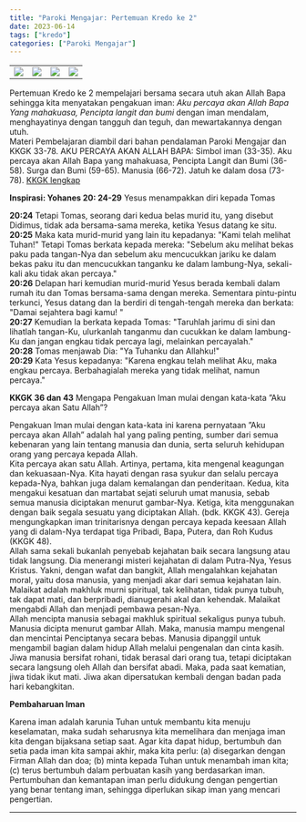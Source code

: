 ```yaml
---
title: "Paroki Mengajar: Pertemuan Kredo ke 2"
date: 2023-06-14
tags: ["kredo"]
categories: ["Paroki Mengajar"]
---
```

| | | | | 
|---|---|---|---|
| ![](/img/kredo2-14jun23.avif) | ![](/img/kredo2-14jun231.avif) | ![](/img/kredo2-14jun232.avif) | ![](/img/kredo2-14jun233.avif) |


Pertemuan Kredo ke 2 mempelajari bersama secara utuh akan Allah Bapa sehingga kita menyatakan pengakuan iman: *Aku percaya akan Allah Bapa Yang mahakuasa, Pencipta langit dan bumi* dengan iman mendalam, menghayatinya dengan tangguh dan teguh, dan mewartakannya dengan utuh.  
Materi Pembelajaran diambil dari bahan pendalaman Paroki Mengajar dan KKGK 33-78. AKU PERCAYA AKAN ALLAH BAPA: Simbol iman (33-35). Aku percaya akan Allah Bapa yang mahakuasa, Pencipta Langit dan Bumi (36-58). Surga dan Bumi (59-65). Manusia (66-72). Jatuh ke dalam dosa (73-78). [KKGK lengkap](/posts/KompendiumKatekismus.pdf)

**Inspirasi: Yohanes 20: 24-29** Yesus menampakkan diri kepada Tomas

**20:24** Tetapi Tomas, seorang dari kedua belas murid itu, yang disebut Didimus, tidak ada bersama-sama mereka, ketika Yesus datang ke situ.  
**20:25** Maka kata murid-murid yang lain itu kepadanya: "Kami telah melihat Tuhan!" Tetapi Tomas berkata kepada mereka: "Sebelum aku melihat bekas paku pada tangan-Nya dan sebelum aku mencucukkan jariku ke dalam bekas paku itu dan mencucukkan tanganku ke dalam lambung-Nya, sekali-kali aku tidak akan percaya."  
**20:26** Delapan hari kemudian murid-murid Yesus berada kembali dalam rumah itu dan Tomas bersama-sama dengan mereka. Sementara pintu-pintu terkunci, Yesus datang dan Ia berdiri di tengah-tengah mereka dan berkata: "Damai sejahtera bagi kamu! "  
**20:27** Kemudian Ia berkata kepada Tomas: "Taruhlah jarimu di sini dan lihatlah tangan-Ku, ulurkanlah tanganmu dan cucukkan ke dalam lambung-Ku dan jangan engkau tidak percaya lagi, melainkan percayalah."  
**20:28** Tomas menjawab Dia: "Ya Tuhanku dan Allahku!"  
**20:29** Kata Yesus kepadanya: "Karena engkau telah melihat Aku, maka engkau percaya. Berbahagialah mereka yang tidak melihat, namun percaya."

**KKGK 36 dan 43** Mengapa Pengakuan Iman mulai dengan kata-kata ”Aku percaya akan Satu Allah”?

Pengakuan Iman mulai dengan kata-kata ini karena pernyataan ”Aku percaya akan Allah” adalah hal yang paling penting, sumber dari semua kebenaran yang lain tentang manusia dan dunia, serta seluruh kehidupan orang yang percaya kepada Allah.  
Kita percaya akan satu Allah. Artinya, pertama, kita mengenal keagungan dan kekuasaan-Nya. Kita hayati dengan rasa syukur dan selalu percaya kepada-Nya, bahkan juga dalam kemalangan dan penderitaan. Kedua, kita mengakui kesatuan dan martabat sejati seluruh umat manusia, sebab semua manusia diciptakan menurut gambar-Nya. Ketiga, kita menggunakan dengan baik segala sesuatu yang diciptakan Allah. (bdk. KKGK 43). Gereja mengungkapkan iman trinitarisnya dengan percaya kepada keesaan Allah yang di dalam-Nya terdapat tiga Pribadi, Bapa, Putera, dan Roh Kudus (KKGK 48).  
Allah sama sekali bukanlah penyebab kejahatan baik secara langsung atau tidak langsung. Dia menerangi misteri kejahatan di dalam Putra-Nya, Yesus Kristus. Yakni, dengan wafat dan bangkit, Allah mengalahkan kejahatan moral, yaitu dosa manusia, yang menjadi akar dari semua kejahatan lain.  
Malaikat adalah makhluk murni spiritual, tak kelihatan, tidak punya tubuh, tak dapat mati, dan berpribadi, dianugerahi akal dan kehendak. Malaikat mengabdi Allah dan menjadi pembawa pesan-Nya.  
Allah mencipta manusia sebagai makhluk spiritual sekaligus punya tubuh. Manusia dicipta menurut gambar Allah. Maka, manusia mampu mengenal dan mencintai Penciptanya secara bebas. Manusia dipanggil untuk mengambil bagian dalam hidup Allah melalui pengenalan dan cinta kasih.  
Jiwa manusia bersifat rohani, tidak berasal dari orang tua, tetapi diciptakan secara langsung oleh Allah dan bersifat abadi. Maka, pada saat kematian, jiwa tidak ikut mati. Jiwa akan dipersatukan kembali dengan badan pada hari kebangkitan.

**Pembaharuan Iman**

Karena iman adalah karunia Tuhan untuk membantu kita menuju keselamatan, maka sudah seharusnya kita memelihara dan menjaga iman kita dengan bijaksana setiap saat. Agar kita dapat hidup, bertumbuh dan setia pada iman kita sampai akhir, maka kita perlu: (a) disegarkan dengan Firman Allah dan doa; (b) minta kepada Tuhan untuk menambah iman kita; (c) terus bertumbuh dalam perbuatan kasih yang berdasarkan iman. Pertumbuhan dan kemantapan iman perlu didukung dengan pengertian yang benar tentang iman, sehingga diperlukan sikap iman yang mencari pengertian.

------------------------------------------------------------------------